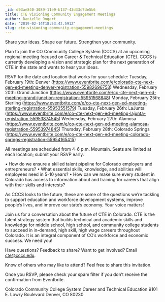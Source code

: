 ```yaml
---
_id: d93ae840-3089-11e9-b137-43d33c7de5b6
title: CTE Visioning Community Engagement Meetings
author: Danielle Ongart
date: '2019-02-14T18:53:42.591Z'
slug: cte-visioning-community-engagement-meetings
---
```

Share your ideas. Shape our future. Strengthen your community.

Plan to join the CO Community College System (CCCS) at an upcoming regional meeting focused on Career & Technical Education (CTE). CCCS is currently developing a vision and strategic plan for the next generation of CTE in the state and wants to hear your ideas.

RSVP for the date and location that works for your schedule:
Tuesday, February 19th: Denver (https://www.eventbrite.com/e/colorado-cte-next-gen-ed-meeting-denver-registration-55982696753)
Wednesday, February 20th: Grand Junction (https://www.eventbrite.com/e/co-cte-next-gen-ed-meeting-grand-junction-registration-55951568648)
Monday, February 25th: Sterling (https://www.eventbrite.com/e/co-cte-next-gen-ed-meeting-sterling-registration-55953551579)
Tuesday, February 26th: LaJunta (https://www.eventbrite.com/e/co-cte-next-gen-ed-meeting-lajunta-registration-55953874545)
Wednesday, February 27th: Alamosa (https://www.eventbrite.com/e/co-cte-next-gen-ed-meeting-alamosa-registration-55953974845)
Thursday, February 28th: Colorado Springs (https://www.eventbrite.com/e/co-cte-next-gen-ed-meeting-colorado-springs-registration-55954165415)

All meetings are scheduled from 4-6 p.m. Mountain. Seats are limited at each location; submit your RSVP early.

•	How do we ensure a skilled talent pipeline for Colorado employers and entrepreneurs?
•	What essential skills, knowledge, and abilities will employees need in 5-10 years?
•	How can we make sure every student in Colorado has access to information about and training for careers that align with their skills and interests?

As CCCS looks to the future, these are some of the questions we’re tackling to support education and workforce development systems, improve people’s lives, and improve our state’s economy. Your voice matters!

Join us for a conversation about the future of CTE in Colorado.  CTE is the talent strategy system that builds technical and academic skills and knowledge for middle school, high school, and community college students to succeed in in-demand, high skill, high wage careers throughout Colorado. It is an integral component of CO’s workforce and economic success.  We need you!

Have questions? Feedback to share? Want to get involved? Email cte@cccs.edu.

Know of others who may like to attend? Feel free to share this invitation.

Once you RSVP, please check your spam filter if you don’t receive the confirmation from Eventbrite.

Colorado Community College System
Career and Technical Education
9101 E. Lowry Boulevard
Denver, CO 80230
